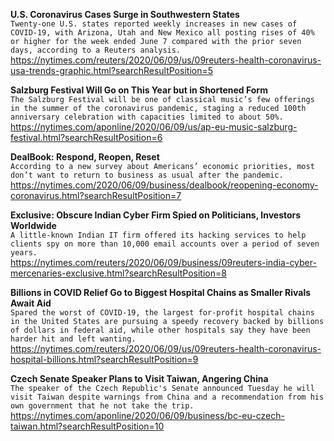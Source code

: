 **U.S. Coronavirus Cases Surge in Southwestern States**\
`Twenty-one U.S. states reported weekly increases in new cases of COVID-19, with Arizona, Utah and New Mexico all posting rises of 40% or higher for the week ended June 7 compared with the prior seven days, according to a Reuters analysis.`\
https://nytimes.com/reuters/2020/06/09/us/09reuters-health-coronavirus-usa-trends-graphic.html?searchResultPosition=5

**Salzburg Festival Will Go on This Year but in Shortened Form**\
`The Salzburg Festival will be one of classical music’s few offerings in the summer of the coronavirus pandemic, staging a reduced 100th anniversary celebration with capacities limited to about 50%.`\
https://nytimes.com/aponline/2020/06/09/us/ap-eu-music-salzburg-festival.html?searchResultPosition=6

**DealBook: Respond, Reopen, Reset**\
`According to a new survey about Americans’ economic priorities, most don’t want to return to business as usual after the pandemic.`\
https://nytimes.com/2020/06/09/business/dealbook/reopening-economy-coronavirus.html?searchResultPosition=7

**Exclusive: Obscure Indian Cyber Firm Spied on Politicians, Investors Worldwide**\
`A little-known Indian IT firm offered its hacking services to help clients spy on more than 10,000 email accounts over a period of seven years.`\
https://nytimes.com/reuters/2020/06/09/business/09reuters-india-cyber-mercenaries-exclusive.html?searchResultPosition=8

**Billions in COVID Relief Go to Biggest Hospital Chains as Smaller Rivals Await Aid**\
`Spared the worst of COVID-19, the largest for-profit hospital chains in the United States are pursuing a speedy recovery backed by billions of dollars in federal aid, while other hospitals say they have been harder hit and left wanting.`\
https://nytimes.com/reuters/2020/06/09/us/09reuters-health-coronavirus-hospital-billions.html?searchResultPosition=9

**Czech Senate Speaker Plans to Visit Taiwan, Angering China**\
`The speaker of the Czech Republic's Senate announced Tuesday he will visit Taiwan despite warnings from China and a recommendation from his own government that he not take the trip.`\
https://nytimes.com/aponline/2020/06/09/business/bc-eu-czech-taiwan.html?searchResultPosition=10

